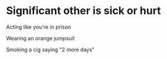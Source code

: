 # Significant other is sick or hurt
Acting like you're in prison 

Wearing an orange jumpsuit

Smoking a cig saying "2 more days"
